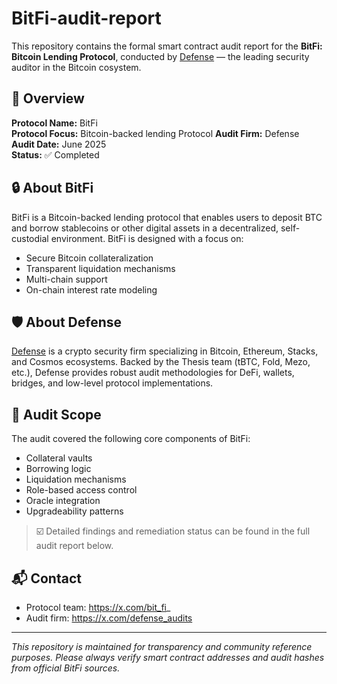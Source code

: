 # BitFi-audit-report

This repository contains the formal smart contract audit report for the **BitFi: Bitcoin Lending Protocol**, conducted by [Defense](https://thesis.co/defense) — the leading security auditor in the Bitcoin cosystem.

## 📄 Overview

**Protocol Name:** BitFi  
**Protocol Focus:** Bitcoin-backed lending Protocol 
**Audit Firm:** Defense  
**Audit Date:** June 2025  
**Status:** ✅ Completed

## 🔒 About BitFi

BitFi is a Bitcoin-backed lending protocol that enables users to deposit BTC and borrow stablecoins or other digital assets in a decentralized, self-custodial environment. BitFi is designed with a focus on:

- Secure Bitcoin collateralization
- Transparent liquidation mechanisms
- Multi-chain support
- On-chain interest rate modeling

## 🛡️ About Defense

[Defense](https://thesis.co/defense) is a crypto security firm specializing in Bitcoin, Ethereum, Stacks, and Cosmos ecosystems. Backed by the Thesis team (tBTC, Fold, Mezo, etc.), Defense provides robust audit methodologies for DeFi, wallets, bridges, and low-level protocol implementations.

## 📑 Audit Scope

The audit covered the following core components of BitFi:

- Collateral vaults
- Borrowing logic
- Liquidation mechanisms
- Role-based access control
- Oracle integration
- Upgradeability patterns

> ☑️ Detailed findings and remediation status can be found in the full audit report below.


## 📬 Contact

- Protocol team: https://x.com/bit_fi_
- Audit firm: https://x.com/defense_audits

---

*This repository is maintained for transparency and community reference purposes. Please always verify smart contract addresses and audit hashes from official BitFi sources.*

